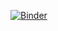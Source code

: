 [![Binder](https://mybinder.org/badge_logo.svg)](https://mybinder.org/v2/gh/danielTeniente/comercio/HEAD)
